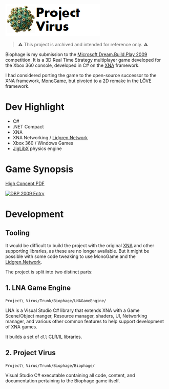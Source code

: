 
![logo](logo.png)

> ⚠️ This project is archived and intended for reference only. ⚠️ 

Biophage is my submission to the [Microsoft Dream.Build.Play 2009](https://en.wikipedia.org/wiki/Dream_Build_Play) competition. It is a 3D Real Time Strategy multiplayer game developed for the Xbox 360 console, developed in C# on the [XNA](https://en.wikipedia.org/wiki/Microsoft_XNA) framework.

I had considered porting the game to the open-source successor to the XNA framework, [MonoGame](https://monogame.net), but pivoted to a 2D remake in the [LÖVE](https://love2d.org) framework.

# Dev Highlight

- C#
- .NET Compact
- XNA
- XNA Networking / [Lidgren.Network](https://github.com/lidgren/lidgren-network-gen3)
- Xbox 360 / Windows Games
- [JigLibX](http://jiglibx.wikidot.com) physics engine

# Game Synopsis

[High Concept PDF](high_concept.pdf)

[![DBP 2009 Entry](https://img.youtube.com/vi/AKw0u0r2t50/0.jpg)](https://www.youtube.com/watch?v=AKw0u0r2t50)

# Development

## Tooling

It would be difficult to build the project with the original [XNA](https://en.wikipedia.org/wiki/Microsoft_XNA) and other supporting libraries, as these are no longer available. But it might be possible with some code tweaking to use MonoGame and the [Lidgren.Network](https://github.com/lidgren/lidgren-network-gen3).

The project is split into two distinct parts:

## 1. LNA Game Engine

`Project\ Virus/Trunk/Biophage/LNAGameEngine/`

LNA is a Visual Studio C# library that extends XNA with a Game Scene/Object manger, Resource manager, shaders, UI, Networking manager, and various other common features to help support development of XNA games.

It builds a set of `dll` CLR/IL libraries.

## 2. Project Virus

`Project\ Virus/Trunk/Biophage/Biophage/`

Visual Studio C# executable containing all code, content, and documentation pertaining to the Biophage game itself.

